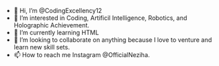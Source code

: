 - 👋 Hi, I’m @CodingExcellency12
- 👀 I’m interested in Coding,  Artificil Intelligence, Robotics, and Holographic Achievement.
- 🌱 I’m currently learning HTML
- 💞️ I’m looking to collaborate on anything because I love to venture and learn new skill sets.
- 📫 How to reach me Instagram @OfficialNeziha.

<!---
CodingExcellency12/CodingExcellency12 is a ✨ special ✨ repository because its `README.md` (this file) appears on your GitHub profile.
You can click the Preview link to take a look at your changes.
--->
